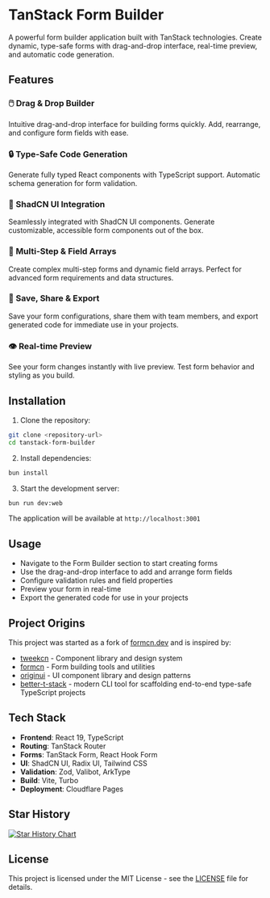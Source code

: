 # TanStack Form Builder

A powerful form builder application built with TanStack technologies. Create dynamic, type-safe forms with drag-and-drop interface, real-time preview, and automatic code generation.

## Features

### 🖱️ Drag & Drop Builder
Intuitive drag-and-drop interface for building forms quickly. Add, rearrange, and configure form fields with ease.

### 🔒 Type-Safe Code Generation
Generate fully typed React components with TypeScript support. Automatic schema generation for form validation.

### 🎨 ShadCN UI Integration
Seamlessly integrated with ShadCN UI components. Generate customizable, accessible form components out of the box.

### 📑 Multi-Step & Field Arrays
Create complex multi-step forms and dynamic field arrays. Perfect for advanced form requirements and data structures.

### 💾 Save, Share & Export
Save your form configurations, share them with team members, and export generated code for immediate use in your projects.

### 👁️ Real-time Preview
See your form changes instantly with live preview. Test form behavior and styling as you build.

## Installation

1. Clone the repository:
```bash
git clone <repository-url>
cd tanstack-form-builder
```

2. Install dependencies:
```bash
bun install
```

3. Start the development server:
```bash
bun run dev:web
```

The application will be available at `http://localhost:3001`

## Usage

- Navigate to the Form Builder section to start creating forms
- Use the drag-and-drop interface to add and arrange form fields
- Configure validation rules and field properties
- Preview your form in real-time
- Export the generated code for use in your projects

## Project Origins

This project was started as a fork of [formcn.dev](https://formcn.dev) and is inspired by:
- [tweekcn](https://tweakcn.com/) - Component library and design system
- [formcn](https://formcn.dev) - Form building tools and utilities
- [originui](https://originui.com) - UI component library and design patterns
- [better-t-stack](https://better-t-stack.dev/) - modern CLI tool for scaffolding end-to-end type-safe TypeScript projects

## Tech Stack

- **Frontend**: React 19, TypeScript
- **Routing**: TanStack Router
- **Forms**: TanStack Form, React Hook Form
- **UI**: ShadCN UI, Radix UI, Tailwind CSS
- **Validation**: Zod, Valibot, ArkType
- **Build**: Vite, Turbo
- **Deployment**: Cloudflare Pages

## Star History

<a href="https://www.star-history.com/#Vijayabaskar56/tan-builder&Date">
 <picture>
   <source media="(prefers-color-scheme: dark)" srcset="https://api.star-history.com/svg?repos=Vijayabaskar56/tan-builder&type=Date&theme=dark" />
   <source media="(prefers-color-scheme: light)" srcset="https://api.star-history.com/svg?repos=Vijayabaskar56/tan-builder&type=Date" />
   <img alt="Star History Chart" src="https://api.star-history.com/svg?repos=Vijayabaskar56/tan-builder&type=Date" />
 </picture>
</a>

## License

This project is licensed under the MIT License - see the [LICENSE](LICENSE) file for details.
